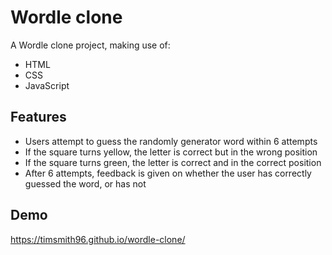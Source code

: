 # Wordle clone

A Wordle clone project, making use of:

- HTML
- CSS
- JavaScript

## Features

- Users attempt to guess the randomly generator word within 6 attempts
- If the square turns yellow, the letter is correct but in the wrong position
- If the square turns green, the letter is correct and in the correct position
- After 6 attempts, feedback is given on whether the user has correctly guessed the word, or has not

## Demo

https://timsmith96.github.io/wordle-clone/
